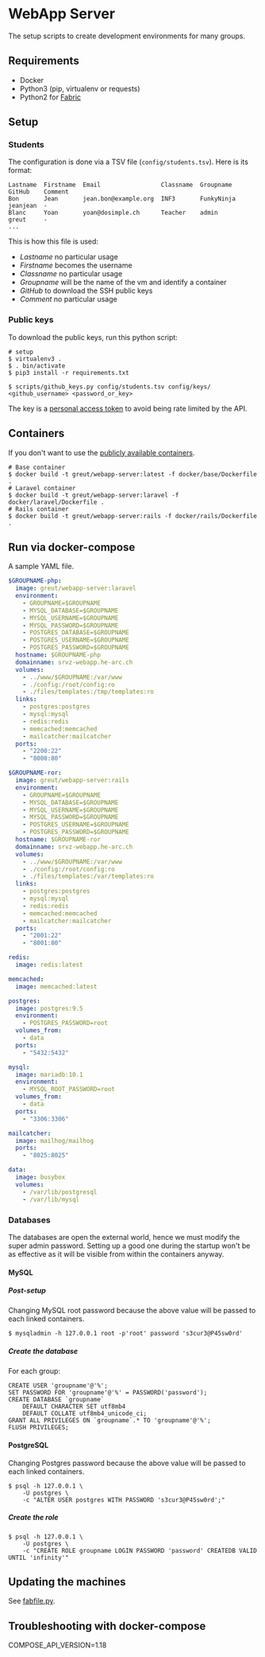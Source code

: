 # WebApp Server

The setup scripts to create development environments for many groups.

## Requirements

 * Docker
 * Python3 (pip, virtualenv or requests)
 * Python2 for [Fabric](http://docs.fabfile.org/)

## Setup

### Students

The configuration is done via a TSV file (`config/students.tsv`). Here is its
format:

```csv
Lastname  Firstname  Email                 Classname  Groupname   GitHub    Comment
Bon       Jean       jean.bon@example.org  INF3       FunkyNinja  jeanjean  -
Blanc     Yoan       yoan@dosimple.ch      Teacher    admin       greut     -
...
```

This is how this file is used:

* *Lastname* no particular usage
* *Firstname* becomes the username
* *Classname* no particular usage
* *Groupname* will be the name of the vm and identify a container
* *GitHub* to download the SSH public keys
* *Comment* no particular usage

### Public keys

To download the public keys, run this python script:

```shell
# setup
$ virtualenv3 .
$ . bin/activate
$ pip3 install -r requirements.txt

$ scripts/github_keys.py config/students.tsv config/keys/ <github_username> <password_or_key>
```

The key is a [personal access token](https://github.com/settings/tokens) to
avoid being rate limited by the API.

## Containers

If you don't want to use the [publicly available
containers](https://hub.docker.com/r/greut/webapp-server/).

```
# Base container
$ docker build -t greut/webapp-server:latest -f docker/base/Dockerfile .
# Laravel container
$ docker build -t greut/webapp-server:laravel -f docker/laravel/Dockerfile .
# Rails container
$ docker build -t greut/webapp-server:rails -f docker/rails/Dockerfile .
```

## Run via docker-compose

A sample YAML file.

```yaml
$GROUPNAME-php:
  image: greut/webapp-server:laravel
  environment:
    - GROUPNAME=$GROUPNAME
    - MYSQL_DATABASE=$GROUPNAME
    - MYSQL_USERNAME=$GROUPNAME
    - MYSQL_PASSWORD=$GROUPNAME
    - POSTGRES_DATABASE=$GROUPNAME
    - POSTGRES_USERNAME=$GROUPNAME
    - POSTGRES_PASSWORD=$GROUPNAME
  hostname: $GROUPNAME-php
  domainname: srvz-webapp.he-arc.ch
  volumes:
    - ../www/$GROUPNAME:/var/www
    - ./config:/root/config:ro
    - ./files/templates:/tmp/templates:ro
  links:
    - postgres:postgres
    - mysql:mysql
    - redis:redis
    - memcached:memcached
    - mailcatcher:mailcatcher
  ports:
    - "2200:22"
    - "8000:80"

$GROUPNAME-ror:
  image: greut/webapp-server:rails
  environment:
    - GROUPNAME=$GROUPNAME
    - MYSQL_DATABASE=$GROUPNAME
    - MYSQL_USERNAME=$GROUPNAME
    - MYSQL_PASSWORD=$GROUPNAME
    - POSTGRES_USERNAME=$GROUPNAME
    - POSTGRES_PASSWORD=$GROUPNAME
  hostname: $GROUPNAME-ror
  domainname: srvz-webapp.he-arc.ch
  volumes:
    - ../www/$GROUPNAME:/var/www
    - ./config:/root/config:ro
    - ./files/templates:/var/templates:ro
  links:
    - postgres:postgres
    - mysql:mysql
    - redis:redis
    - memcached:memcached
    - mailcatcher:mailcatcher
  ports:
    - "2001:22"
    - "8001:80"

redis:
  image: redis:latest

memcached:
  image: memcached:latest

postgres:
  image: postgres:9.5
  environment:
    - POSTGRES_PASSWORD=root
  volumes_from:
    - data
  ports:
    - "5432:5432"

mysql:
  image: mariadb:10.1
  environment:
    - MYSQL_ROOT_PASSWORD=root
  volumes_from:
    - data
  ports:
    - "3306:3306"

mailcatcher:
  image: mailhog/mailhog
  ports:
    - "8025:8025"

data:
  image: busybox
  volumes:
    - /var/lib/postgresql
    - /var/lib/mysql
```

### Databases

The databases are open the external world, hence we must modify the super admin
password. Setting up a good one during the startup won't be as effective as it
will be visible from within the containers anyway.

#### MySQL

##### Post-setup

Changing MySQL root password because the above value will be passed to each
linked containers.

```shell
$ mysqladmin -h 127.0.0.1 root -p'root' password 's3cur3@P45sw0rd'
```

##### Create the database

For each group:

    CREATE USER 'groupname'@'%';
    SET PASSWORD FOR 'groupname'@'%' = PASSWORD('password');
    CREATE DATABASE `groupname`
        DEFAULT CHARACTER SET utf8mb4
        DEFAULT COLLATE utf8mb4_unicode_ci;
    GRANT ALL PRIVILEGES ON `groupname`.* TO 'groupname'@'%';
    FLUSH PRIVILEGES;

#### PostgreSQL

Changing Postgres password because the above value will be passed to each
linked containers.

```shell
$ psql -h 127.0.0.1 \
    -U postgres \
    -c "ALTER USER postgres WITH PASSWORD 's3cur3@P45sw0rd';"
```

##### Create the role

```shell
$ psql -h 127.0.0.1 \
    -U postgres \
    -c "CREATE ROLE groupname LOGIN PASSWORD 'password' CREATEDB VALID UNTIL 'infinity'"
```

## Updating the machines

See [fabfile.py](fabfile.py).


## Troubleshooting with docker-compose

COMPOSE_API_VERSION=1.18
